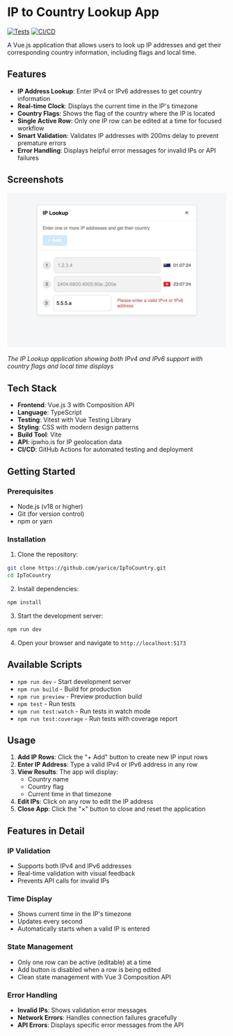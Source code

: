 # IP to Country Lookup App

[![Tests](https://github.com/yarice/IpToCountry/actions/workflows/test.yml/badge.svg)](https://github.com/yarice/IpToCountry/actions/workflows/test.yml)
[![CI/CD](https://github.com/yarice/IpToCountry/actions/workflows/ci.yml/badge.svg)](https://github.com/yarice/IpToCountry/actions/workflows/ci.yml)

A Vue.js application that allows users to look up IP addresses and get their corresponding country information, including flags and local time.

## Features

- **IP Address Lookup**: Enter IPv4 or IPv6 addresses to get country information
- **Real-time Clock**: Displays the current time in the IP's timezone
- **Country Flags**: Shows the flag of the country where the IP is located
- **Single Active Row**: Only one IP row can be edited at a time for focused workflow
- **Smart Validation**: Validates IP addresses with 200ms delay to prevent premature errors
- **Error Handling**: Displays helpful error messages for invalid IPs or API failures

## Screenshots

![IP Lookup App Demo](demo.jpeg)

*The IP Lookup application showing both IPv4 and IPv6 support with country flags and local time displays*

## Tech Stack

- **Frontend**: Vue.js 3 with Composition API
- **Language**: TypeScript
- **Testing**: Vitest with Vue Testing Library
- **Styling**: CSS with modern design patterns
- **Build Tool**: Vite
- **API**: ipwho.is for IP geolocation data
- **CI/CD**: GitHub Actions for automated testing and deployment

## Getting Started

### Prerequisites

- Node.js (v18 or higher) 
- Git (for version control)
- npm or yarn

### Installation

1. Clone the repository:
```bash
git clone https://github.com/yarice/IpToCountry.git
cd IpToCountry
```

2. Install dependencies:
```bash
npm install
```

3. Start the development server:
```bash
npm run dev
```

4. Open your browser and navigate to `http://localhost:5173`

## Available Scripts

- `npm run dev` - Start development server
- `npm run build` - Build for production
- `npm run preview` - Preview production build
- `npm test` - Run tests
- `npm run test:watch` - Run tests in watch mode
- `npm run test:coverage` - Run tests with coverage report

## Usage

1. **Add IP Rows**: Click the "+ Add" button to create new IP input rows
2. **Enter IP Address**: Type a valid IPv4 or IPv6 address in any row
3. **View Results**: The app will display:
   - Country name
   - Country flag
   - Current time in that timezone
4. **Edit IPs**: Click on any row to edit the IP address
5. **Close App**: Click the "×" button to close and reset the application

## Features in Detail

### IP Validation
- Supports both IPv4 and IPv6 addresses
- Real-time validation with visual feedback
- Prevents API calls for invalid IPs

### Time Display
- Shows current time in the IP's timezone
- Updates every second
- Automatically starts when a valid IP is entered

### State Management
- Only one row can be active (editable) at a time
- Add button is disabled when a row is being edited
- Clean state management with Vue 3 Composition API

### Error Handling
- **Invalid IPs**: Shows validation error messages
- **Network Errors**: Handles connection failures gracefully
- **API Errors**: Displays specific error messages from the API